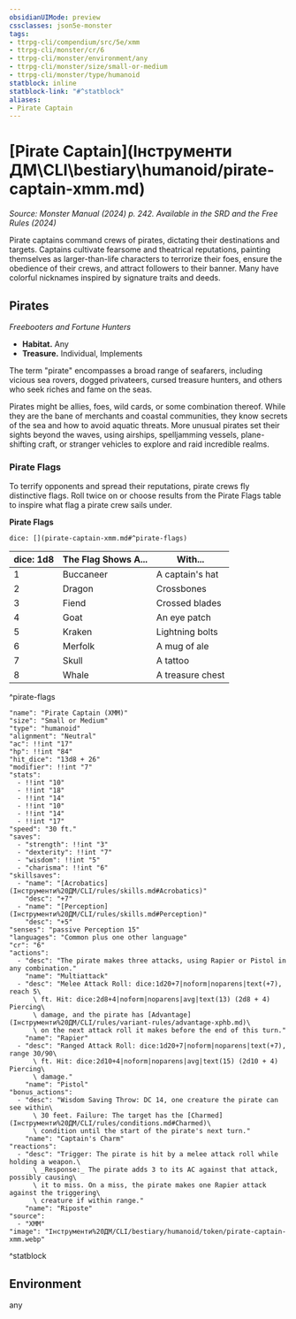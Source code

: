 ```yaml
---
obsidianUIMode: preview
cssclasses: json5e-monster
tags:
- ttrpg-cli/compendium/src/5e/xmm
- ttrpg-cli/monster/cr/6
- ttrpg-cli/monster/environment/any
- ttrpg-cli/monster/size/small-or-medium
- ttrpg-cli/monster/type/humanoid
statblock: inline
statblock-link: "#^statblock"
aliases:
- Pirate Captain
---
```

# [Pirate Captain](Інструменти ДМ\CLI\bestiary\humanoid/pirate-captain-xmm.md)
*Source: Monster Manual (2024) p. 242. Available in the <span title='Systems Reference Document (5.2)'>SRD</span> and the Free Rules (2024)*  

Pirate captains command crews of pirates, dictating their destinations and targets. Captains cultivate fearsome and theatrical reputations, painting themselves as larger-than-life characters to terrorize their foes, ensure the obedience of their crews, and attract followers to their banner. Many have colorful nicknames inspired by signature traits and deeds.

## Pirates

*Freebooters and Fortune Hunters*

- **Habitat.** Any  
- **Treasure.** Individual, Implements  

The term "pirate" encompasses a broad range of seafarers, including vicious sea rovers, dogged privateers, cursed treasure hunters, and others who seek riches and fame on the seas.

Pirates might be allies, foes, wild cards, or some combination thereof. While they are the bane of merchants and coastal communities, they know secrets of the sea and how to avoid aquatic threats. More unusual pirates set their sights beyond the waves, using airships, spelljamming vessels, plane-shifting craft, or stranger vehicles to explore and raid incredible realms.

### Pirate Flags

To terrify opponents and spread their reputations, pirate crews fly distinctive flags. Roll twice on or choose results from the Pirate Flags table to inspire what flag a pirate crew sails under.

**Pirate Flags**

`dice: [](pirate-captain-xmm.md#^pirate-flags)`

| dice: 1d8 | The Flag Shows A... | With... |
|-----------|---------------------|---------|
| 1 | Buccaneer | A captain's hat |
| 2 | Dragon | Crossbones |
| 3 | Fiend | Crossed blades |
| 4 | Goat | An eye patch |
| 5 | Kraken | Lightning bolts |
| 6 | Merfolk | A mug of ale |
| 7 | Skull | A tattoo |
| 8 | Whale | A treasure chest |
^pirate-flags

```statblock
"name": "Pirate Captain (XMM)"
"size": "Small or Medium"
"type": "humanoid"
"alignment": "Neutral"
"ac": !!int "17"
"hp": !!int "84"
"hit_dice": "13d8 + 26"
"modifier": !!int "7"
"stats":
  - !!int "10"
  - !!int "18"
  - !!int "14"
  - !!int "10"
  - !!int "14"
  - !!int "17"
"speed": "30 ft."
"saves":
  - "strength": !!int "3"
  - "dexterity": !!int "7"
  - "wisdom": !!int "5"
  - "charisma": !!int "6"
"skillsaves":
  - "name": "[Acrobatics](Інструменти%20ДМ/CLI/rules/skills.md#Acrobatics)"
    "desc": "+7"
  - "name": "[Perception](Інструменти%20ДМ/CLI/rules/skills.md#Perception)"
    "desc": "+5"
"senses": "passive Perception 15"
"languages": "Common plus one other language"
"cr": "6"
"actions":
  - "desc": "The pirate makes three attacks, using Rapier or Pistol in any combination."
    "name": "Multiattack"
  - "desc": "Melee Attack Roll: dice:1d20+7|noform|noparens|text(+7), reach 5\
      \ ft. Hit: dice:2d8+4|noform|noparens|avg|text(13) (2d8 + 4) Piercing\
      \ damage, and the pirate has [Advantage](Інструменти%20ДМ/CLI/rules/variant-rules/advantage-xphb.md)\
      \ on the next attack roll it makes before the end of this turn."
    "name": "Rapier"
  - "desc": "Ranged Attack Roll: dice:1d20+7|noform|noparens|text(+7), range 30/90\
      \ ft. Hit: dice:2d10+4|noform|noparens|avg|text(15) (2d10 + 4) Piercing\
      \ damage."
    "name": "Pistol"
"bonus_actions":
  - "desc": "Wisdom Saving Throw: DC 14, one creature the pirate can see within\
      \ 30 feet. Failure: The target has the [Charmed](Інструменти%20ДМ/CLI/rules/conditions.md#Charmed)\
      \ condition until the start of the pirate's next turn."
    "name": "Captain's Charm"
"reactions":
  - "desc": "Trigger: The pirate is hit by a melee attack roll while holding a weapon.\
      \ _Response:_ The pirate adds 3 to its AC against that attack, possibly causing\
      \ it to miss. On a miss, the pirate makes one Rapier attack against the triggering\
      \ creature if within range."
    "name": "Riposte"
"source":
  - "XMM"
"image": "Інструменти%20ДМ/CLI/bestiary/humanoid/token/pirate-captain-xmm.webp"
```
^statblock

## Environment

any